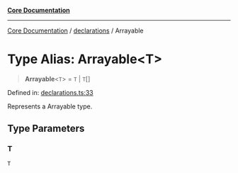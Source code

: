[**Core Documentation**](../../README.md)

***

[Core Documentation](../../README.md) / [declarations](../README.md) / Arrayable

# Type Alias: Arrayable\<T\>

> **Arrayable**\<`T`\> = `T` \| `T`[]

Defined in: [declarations.ts:33](https://github.com/stonemjs/core/blob/65c9e07f9d264b07f6e4091fcc29046b5ca8ea45/src/declarations.ts#L33)

Represents a Arrayable type.

## Type Parameters

### T

`T`
